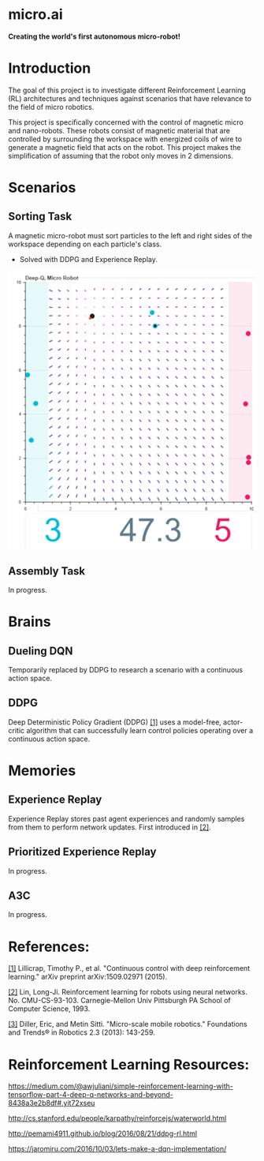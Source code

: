 # micro.ai
**Creating the world's first autonomous micro-robot!**

# Introduction
The goal of this project is to investigate different Reinforcement Learning (RL) architectures and techniques against scenarios that have relevance to the field of micro robotics.

This project is specifically concerned with the control of magnetic micro and nano-robots. These robots consist of magnetic material that are controlled by surrounding the workspace
with energized coils of wire to generate a magnetic field that acts on the
robot. This project makes the simplification of assuming that the robot only moves in 2 dimensions.

# Scenarios
## Sorting Task
A magnetic micro-robot must sort particles to the left and right sides of the workspace depending on each particle's class.

- Solved with DDPG and Experience Replay.

![Sorting Example](/media/images/sorting_example1.png?raw=true "Optional Title")

## Assembly Task
In progress.

# Brains
## Dueling DQN
Temporarily replaced by DDPG to research a scenario with a continuous action space.

## DDPG
Deep Deterministic Policy Gradient (DDPG) [[1]](https://arxiv.org/abs/1509.02971) uses a model-free, actor-critic algorithm that can successfully learn control policies operating over a continuous action space.

# Memories
## Experience Replay
Experience Replay stores past agent experiences and randomly samples from them to perform network updates. First introduced in [[2]](http://www.dtic.mil/docs/citations/ADA261434).

## Prioritized Experience Replay
In progress.

## A3C
In progress.

# References:

[[1]](https://arxiv.org/abs/1509.02971) Lillicrap, Timothy P., et al. "Continuous control with deep reinforcement learning." arXiv preprint arXiv:1509.02971 (2015).

[[2]](http://www.dtic.mil/docs/citations/ADA261434) Lin, Long-Ji. Reinforcement learning for robots using neural networks. No. CMU-CS-93-103. Carnegie-Mellon Univ Pittsburgh PA School of Computer Science, 1993.

[[3]](http://www.nowpublishers.com/article/Details/ROB-023) Diller, Eric, and Metin Sitti. "Micro-scale mobile robotics." Foundations and Trends® in Robotics 2.3 (2013): 143-259.

# Reinforcement Learning Resources:
https://medium.com/@awjuliani/simple-reinforcement-learning-with-tensorflow-part-4-deep-q-networks-and-beyond-8438a3e2b8df#.yit72xseu

http://cs.stanford.edu/people/karpathy/reinforcejs/waterworld.html

http://pemami4911.github.io/blog/2016/08/21/ddpg-rl.html

https://jaromiru.com/2016/10/03/lets-make-a-dqn-implementation/
